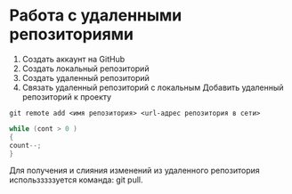 # **Работа с удаленными репозиториями**
1. Создать аккаунт на GitHub
2. Создать локальный репозиторий
3. Создать удаленный репозиторий
4. Связать удаленный репозиторий с локальным
Добавить удаленный репозиторий к проекту
```
git remote add <имя репозитория> <url-адрес репозитория в сети>
```
```C#
while (cont > 0 )
{
count--;
}
```
Для получения и слияния изменений из удаленного репозитория использззззуется команда: git pull.